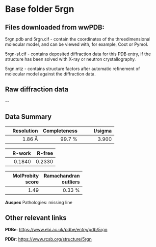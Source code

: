 # Base folder 5rgn

## Files downloaded from wwPDB:

5rgn.pdb and 5rgn.cif - contain the coordinates of the threedimensional molecular model, and can be viewed with, for example, Coot or Pymol.

5rgn-sf.cif - contains deposited diffraction data for this PDB entry, if the structure has been solved with X-ray or neutron crystallography.

5rgn.mtz - contains structure factors after automatic refinement of molecular model against the diffraction data.

## Raw diffraction data

--<br> 

## Data Summary
|   | Resolution | Completeness| I/sigma |
|---|-------------:|----------------:|--------------:|
|   |1.86 Å|99.7  %|<img width=50/>3.900|

|   | **R-work**| **R-free**   
|---|-------------:|----------------:|           
||  0.1840|  0.2330|

|   |**MolProbity<br>score**| **Ramachandran<br>outliers** 
|---|-------------:|----------------:|
||  1.49|  0.33 %|

**Auspex** Pathologies: missing line

 

## Other relevant links 
**PDBe**:  https://www.ebi.ac.uk/pdbe/entry/pdb/5rgn
 
**PDBr**: https://www.rcsb.org/structure/5rgn 

